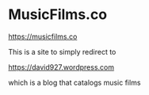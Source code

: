 # MusicFilms.co
https://musicfilms.co

This is a site to simply redirect to 

https://david927.wordpress.com

which is a blog that catalogs music films
